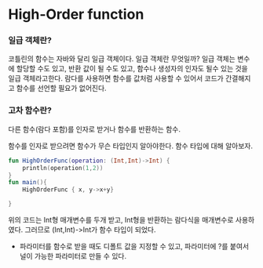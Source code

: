 # High-Order function

### 일급 객체란?
코틀린의 함수는 자바와 달리 일급 객체이다. 일급 객체란 무엇일까?
일급 객체는 변수에 할당할 수도 있고, 반환 값이 될 수도 있고, 함수나 생성자의 인자도 될수 있는 것을 일급 객체라고한다.
람다를 사용하면 함수를 값처럼 사용할 수 있어서 코드가 간결해지고 함수를 선언할 필요가 없어진다.

### 고차 함수란?
다른 함수(람다 포함)를 인자로 받거나 함수를 반환하는 함수. 

함수를 인자로 받으려면 함수가 무슨 타입인지 알아야한다. 함수 타입에 대해 알아보자.
```kotlin
fun HighOrderFunc(operation: (Int,Int)->Int) {
    println(operation(1,2))
}
fun main(){
    HighOrderFunc { x, y->x+y}

}


```
위의 코드는 Int형 매개변수를 두개 받고, Int형을 반환하는 람다식을 매개변수로 사용하였다. 그러므로 (Int,Int)->Int가 함수 타입이 되었다.

* 파라미터를 함수로 받을 때도 디폴트 값을 지정할 수 있고, 파라미터에 ?를 붙여서 널이 가능한 파라미터로 만들 수 있다.



